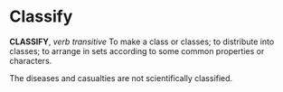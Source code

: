 # Classify

**CLASSIFY**, _verb transitive_ To make a class or classes; to distribute into classes; to arrange in sets according to some common properties or characters.

The diseases and casualties are not scientifically classified.